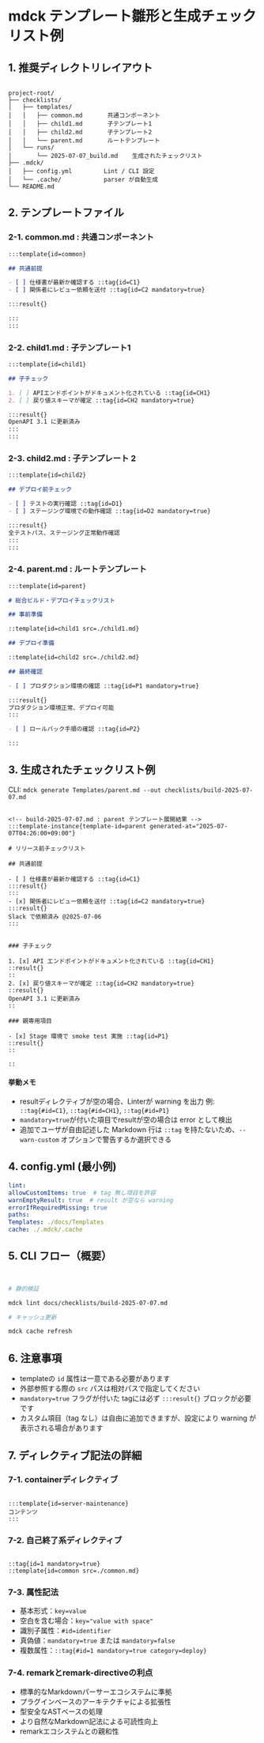 # mdck テンプレート雛形と生成チェックリスト例

## 1. 推奨ディレクトリレイアウト

```

project-root/
├── checklists/
│   ├── templates/
│   │   ├── common.md       共通コンポーネント
│   │   ├── child1.md       子テンプレート1
│   │   ├── child2.md       子テンプレート2
│   │   └── parent.md       ルートテンプレート
│   └── runs/
│       └── 2025-07-07_build.md    生成されたチェックリスト
├── .mdck/
│   ├── config.yml         Lint / CLI 設定
│   └── .cache/            parser が自動生成
└── README.md

```

## 2. テンプレートファイル

### 2-1. common.md : 共通コンポーネント

```md
:::template{id=common}

## 共通前提

- [ ] 仕様書が最新か確認する ::tag{id=C1}
- [ ] 関係者にレビュー依頼を送付 ::tag{id=C2 mandatory=true}

:::result{}

:::
:::
```

### 2-2. child1.md : 子テンプレート1

```md
:::template{id=child1}

## 子チェック

1. [ ] APIエンドポイントがドキュメント化されている ::tag{id=CH1}
2. [ ] 戻り値スキーマが確定 ::tag{id=CH2 mandatory=true}

:::result{}
OpenAPI 3.1 に更新済み
:::
:::
```

### 2-3. child2.md : 子テンプレート 2

```md
:::template{id=child2}

## デプロイ前チェック

- [ ] テストの実行確認 ::tag{id=D1}
- [ ] ステージング環境での動作確認 ::tag{id=D2 mandatory=true}

:::result{}
全テストパス、ステージング正常動作確認
:::
:::
```

### 2-4. parent.md : ルートテンプレート

```md
:::template{id=parent}

# 総合ビルド・デプロイチェックリスト

## 事前準備

::template{id=child1 src=./child1.md}

## デプロイ準備

::template{id=child2 src=./child2.md}

## 最終確認

- [ ] プロダクション環境の確認 ::tag{id=P1 mandatory=true}

:::result{}
プロダクション環境正常、デプロイ可能
:::

- [ ] ロールバック手順の確認 ::tag{id=P2}

:::
```

## 3. 生成されたチェックリスト例

CLI: `mdck generate Templates/parent.md --out checklists/build-2025-07-07.md`

```

<!-- build-2025-07-07.md : parent テンプレート展開結果 -->
:::template-instance{template-id=parent generated-at="2025-07-07T04:26:00+09:00"}

# リリース前チェックリスト

## 共通前提

- [ ] 仕様書が最新か確認する ::tag{id=C1}
:::result{}
:::
- [x] 関係者にレビュー依頼を送付 ::tag{id=C2 mandatory=true}
:::result{}
Slack で依頼済み @2025-07-06
:::


### 子チェック

1. [x] API エンドポイントがドキュメント化されている ::tag{id=CH1}
::result{}
::
2. [x] 戻り値スキーマが確定 ::tag{id=CH2 mandatory=true}
::result{}
OpenAPI 3.1 に更新済み
::

### 親専用項目

- [x] Stage 環境で smoke test 実施 ::tag{id=P1}
::result{}
::

::

```

#### 挙動メモ

- resultディレクティブが空の場合、Linterが warning を出力
  例: `::tag{#id=C1}`, `::tag{#id=CH1}`, `::tag{#id=P1}`
- `mandatory=true`が付いた項目でresultが空の場合は error として検出
- 追加でユーザが自由記述した Markdown 行は `::tag` を持たないため、`--warn-custom` オプションで警告するか選択できる

## 4. config.yml (最小例)

```yaml
lint:
allowCustomItems: true  # tag 無し項目を許容
warnEmptyResult: true  # result が空なら warning
errorIfRequiredMissing: true
paths:
Templates: ./docs/Templates
cache: ./.mdck/.cache
```

## 5. CLI フロー（概要）

```bash


# 静的検証

mdck lint docs/checklists/build-2025-07-07.md

# キャッシュ更新

mdck cache refresh

```

## 6. 注意事項

- templateの `id` 属性は一意である必要があります
- 外部参照する際の `src` パスは相対パスで指定してください
- `mandatory=true` フラグが付いた tagには必ず `:::result{}` ブロックが必要です
- カスタム項目（tag なし）は自由に追加できますが、設定により warning が表示される場合があります

## 7. ディレクティブ記法の詳細

### 7-1. containerディレクティブ

```

:::template{id=server-maintenance}
コンテンツ
:::

```

### 7-2. 自己終了系ディレクティブ

```

::tag{id=1 mandatory=true}
::template{id=common src=./common.md}

```

### 7-3. 属性記法

- 基本形式：`key=value`
- 空白を含む場合：`key="value with space"`
- 識別子属性：`#id=identifier`
- 真偽値：`mandatory=true` または `mandatory=false`
- 複数属性：`::tag{#id=1 mandatory=true category=deploy}`

### 7-4. remarkとremark-directiveの利点

- 標準的なMarkdownパーサーエコシステムに準拠
- プラグインベースのアーキテクチャによる拡張性
- 型安全なASTベースの処理
- より自然なMarkdown記法による可読性向上
- remarkエコシステムとの親和性

